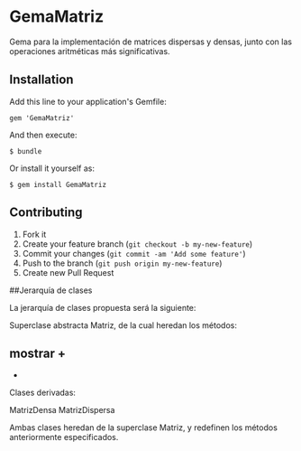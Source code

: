 # GemaMatriz

Gema para la implementación de matrices dispersas y densas, junto con las operaciones aritméticas más significativas.

## Installation

Add this line to your application's Gemfile:

    gem 'GemaMatriz'

And then execute:

    $ bundle

Or install it yourself as:

    $ gem install GemaMatriz


## Contributing

1. Fork it
2. Create your feature branch (`git checkout -b my-new-feature`)
3. Commit your changes (`git commit -am 'Add some feature'`)
4. Push to the branch (`git push origin my-new-feature`)
5. Create new Pull Request


##Jerarquía de clases

La jerarquía de clases propuesta será la siguiente:

Superclase abstracta Matriz, de la cual heredan los métodos:

mostrar
+
-
*
Clases derivadas:

MatrizDensa
MatrizDispersa

Ambas clases heredan de la superclase Matriz, y redefinen los métodos anteriormente especificados.

